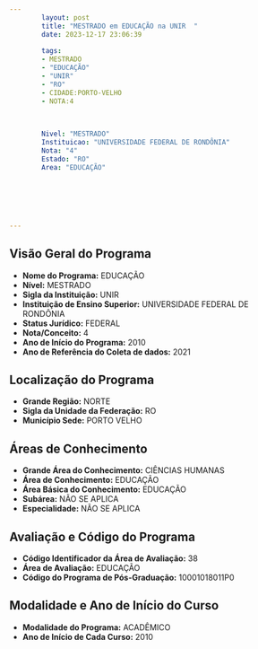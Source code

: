 ```yaml
---
        layout: post
        title: "MESTRADO em EDUCAÇÃO na UNIR  "
        date: 2023-12-17 23:06:39
     
        tags:
        - MESTRADO
        - "EDUCAÇÃO"
        - "UNIR"
        - "RO"
        - CIDADE:PORTO-VELHO
        - NOTA:4
        
       

        Nivel: "MESTRADO"
        Instituicao: "UNIVERSIDADE FEDERAL DE RONDÔNIA"
        Nota: "4"
        Estado: "RO"
        Area: "EDUCAÇÃO"
        
        
        
        
        
        
---
```

## Visão Geral do Programa
- **Nome do Programa:** EDUCAÇÃO
- **Nível:** MESTRADO
- **Sigla da Instituição:** UNIR
- **Instituição de Ensino Superior:** UNIVERSIDADE FEDERAL DE RONDÔNIA
- **Status Jurídico:** FEDERAL
- **Nota/Conceito:** 4
- **Ano de Início do Programa:** 2010
- **Ano de Referência do Coleta de dados:** 2021

## Localização do Programa
- **Grande Região:** NORTE
- **Sigla da Unidade da Federação:** RO
- **Município Sede:** PORTO VELHO

## Áreas de Conhecimento
- **Grande Área do Conhecimento:** CIÊNCIAS HUMANAS
- **Área de Conhecimento:** EDUCAÇÃO
- **Área Básica do Conhecimento:** EDUCAÇÃO
- **Subárea:** NÃO SE APLICA
- **Especialidade:** NÃO SE APLICA

## Avaliação e Código do Programa
- **Código Identificador da Área de Avaliação:** 38
- **Área de Avaliação:** EDUCAÇÃO
- **Código do Programa de Pós-Graduação:** 10001018011P0


## Modalidade e Ano de Início do Curso
- **Modalidade do Programa:** ACADÊMICO
- **Ano de Início de Cada Curso:** 2010

